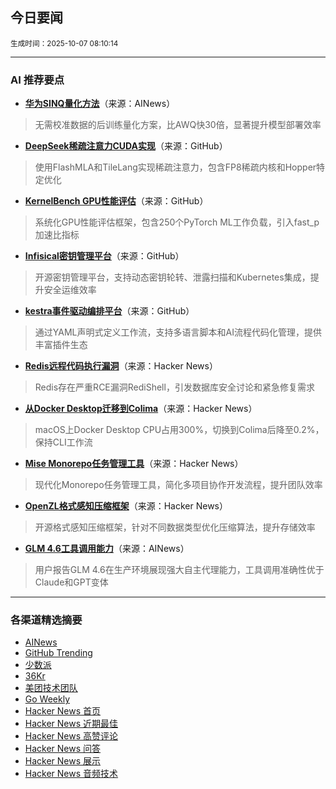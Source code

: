 ## 今日要闻

<sub> 生成时间：2025-10-07 08:10:14</sub>


---

### AI 推荐要点

- **[华为SINQ量化方法](https://arxiv.org/abs/2509.22944)**（来源：AINews）  
> 无需校准数据的后训练量化方案，比AWQ快30倍，显著提升模型部署效率

- **[DeepSeek稀疏注意力CUDA实现](https://github.com/deepseek-ai/FlashMLA)**（来源：GitHub）  
> 使用FlashMLA和TileLang实现稀疏注意力，包含FP8稀疏内核和Hopper特定优化

- **[KernelBench GPU性能评估](https://harvard-edge.github.io/cs249r_fall2025/blog/2024/10/01/gpu-performance-engineering/)**（来源：GitHub）  
> 系统化GPU性能评估框架，包含250个PyTorch ML工作负载，引入fast_p加速比指标

- **[Infisical密钥管理平台](https://github.com/Infisical/infisical)**（来源：GitHub）  
> 开源密钥管理平台，支持动态密钥轮转、泄露扫描和Kubernetes集成，提升安全运维效率

- **[kestra事件驱动编排平台](https://github.com/kestra-io/kestra)**（来源：GitHub）  
> 通过YAML声明式定义工作流，支持多语言脚本和AI流程代码化管理，提供丰富插件生态

- **[Redis远程代码执行漏洞](https://news.ycombinator.com/item?id=45497027)**（来源：Hacker News）  
> Redis存在严重RCE漏洞RediShell，引发数据库安全讨论和紧急修复需求

- **[从Docker Desktop迁移到Colima](https://news.ycombinator.com/item?id=45492438)**（来源：Hacker News）  
> macOS上Docker Desktop CPU占用300%，切换到Colima后降至0.2%，保持CLI工作流

- **[Mise Monorepo任务管理工具](https://news.ycombinator.com/item?id=45491621)**（来源：Hacker News）  
> 现代化Monorepo任务管理工具，简化多项目协作开发流程，提升团队效率

- **[OpenZL格式感知压缩框架](https://news.ycombinator.com/item?id=45492803)**（来源：Hacker News）  
> 开源格式感知压缩框架，针对不同数据类型优化压缩算法，提升存储效率

- **[GLM 4.6工具调用能力](https://www.reddit.com/r/LocalLLaMA/comments/1nx18ax/glm_46_is_a_fuking_amazing_model_and_nobody_can/)**（来源：AINews）  
> 用户报告GLM 4.6在生产环境展现强大自主代理能力，工具调用准确性优于Claude和GPT变体

---

### 各渠道精选摘要
- [AINews](./ai_news_summary_2025-10-07.md)
- [GitHub Trending](./github_trending_2025-10-07.md)
- [少数派](./shaoshupai_2025-10-07.md)
- [36Kr](./36kr_summary_2025-10-07.md)
- [美团技术团队](./meituan_2025-10-07.md)
- [Go Weekly](./go_weekly_2025-10-07.md)
- [Hacker News 首页](./hacker_news_frontpage_2025-10-07.md)
- [Hacker News 近期最佳](./hacker_news_best_2025-10-07.md)
- [Hacker News 高赞评论](./hacker_news_top_comments_2025-10-07.md)
- [Hacker News 问答](./hacker_news_ask_2025-10-07.md)
- [Hacker News 展示](./hacker_news_show_2025-10-07.md)
- [Hacker News 音频技术](./hacker_news_audio_tech_2025-10-07.md)